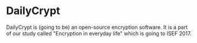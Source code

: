 DailyCrypt
==========

DailyCrypt is (going to be) an open-source encryption software. It is a part of our study called "Encryption in everyday life" which is going to ISEF 2017.
